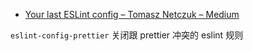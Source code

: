 - [Your last ESLint config – Tomasz Netczuk – Medium](https://medium.com/@netczuk/your-last-eslint-config-9e35bace2f99)

`eslint-config-prettier` 关闭跟 prettier 冲突的 eslint 规则
